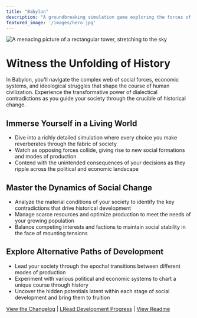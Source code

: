 ```yaml
---
title: "Babylon"
description: "A groundbreaking simulation game exploring the forces of historical materialism"
featured_image: '/images/hero.jpg'
---
```


![A menacing picture of a rectangular tower, stretching to the sky](/images/A_menacing(1).jpeg)

# Witness the Unfolding of History

In Babylon, you'll navigate the complex web of social forces, economic systems, and ideological struggles that shape the course of human civilization. Experience the transformative power of dialectical contradictions as you guide your society through the crucible of historical change.

## Immerse Yourself in a Living World

- Dive into a richly detailed simulation where every choice you make reverberates through the fabric of society
- Watch as opposing forces collide, giving rise to new social formations and modes of production  
- Contend with the unintended consequences of your decisions as they ripple across the political and economic landscape

## Master the Dynamics of Social Change

- Analyze the material conditions of your society to identify the key contradictions that drive historical development
- Manage scarce resources and optimize production to meet the needs of your growing population
- Balance competing interests and factions to maintain social stability in the face of mounting tensions

## Explore Alternative Paths of Development

- Lead your society through the epochal transitions between different modes of production
- Experiment with various political and economic systems to chart a unique course through history
- Uncover the hidden potentials latent within each stage of social development and bring them to fruition

[View the Changelog](https://github.com/jmyeary/babylon/blob/main/docs/CHANGELOG.md) | [LRead Development Progress](https://github.com/jmyeary/babylon/blob/main/docs/TODO.md) | [View Readme](https://github.com/jmyeary/babylon#readme)
